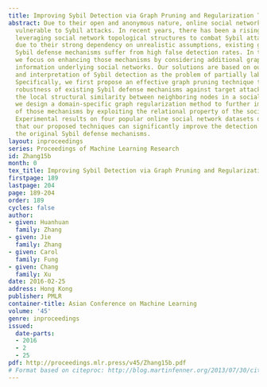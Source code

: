 ```yaml
---
title: Improving Sybil Detection via Graph Pruning and Regularization Techniques
abstract: Due to their open and anonymous nature, online social networks are particularly
  vulnerable to Sybil attacks. In recent years, there has been a rising interest in
  leveraging social network topological structures to combat Sybil attacks. Unfortunately,
  due to their strong dependency on unrealistic assumptions, existing graph-based
  Sybil defense mechanisms suffer from high false detection rates. In this paper,
  we focus on enhancing those mechanisms by considering additional graph structural
  information underlying social networks. Our solutions are based on our novel understanding
  and interpretation of Sybil detection as the problem of partially labeled classification.
  Specifically, we first propose an effective graph pruning technique to enhance the
  robustness of existing Sybil defense mechanisms against target attacks, by utilizing
  the local structural similarity between neighboring nodes in a social network. Second,
  we design a domain-specific graph regularization method to further improve the performance
  of those mechanisms by exploiting the relational property of the social network.
  Experimental results on four popular online social network datasets demonstrate
  that our proposed techniques can significantly improve the detection accuracy over
  the original Sybil defense mechanisms.
layout: inproceedings
series: Proceedings of Machine Learning Research
id: Zhang15b
month: 0
tex_title: Improving Sybil Detection via Graph Pruning and Regularization Techniques
firstpage: 189
lastpage: 204
page: 189-204
order: 189
cycles: false
author:
- given: Huanhuan
  family: Zhang
- given: Jie
  family: Zhang
- given: Carol
  family: Fung
- given: Chang
  family: Xu
date: 2016-02-25
address: Hong Kong
publisher: PMLR
container-title: Asian Conference on Machine Learning
volume: '45'
genre: inproceedings
issued:
  date-parts:
  - 2016
  - 2
  - 25
pdf: http://proceedings.mlr.press/v45/Zhang15b.pdf
# Format based on citeproc: http://blog.martinfenner.org/2013/07/30/citeproc-yaml-for-bibliographies/
---
```

